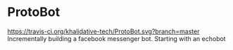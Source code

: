 # ProtoBot
https://travis-ci.org/khalidative-tech/ProtoBot.svg?branch=master
Incrementally building a facebook messenger bot. Starting with an echobot
